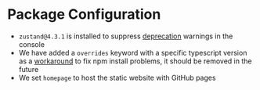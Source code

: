 # Package Configuration

- `zustand@4.3.1` is installed to suppress [deprecation](https://github.com/pmndrs/zustand/discussions/1937) warnings in the console
- We have added a `overrides` keyword with a specific typescript version as a [workaround](https://github.com/facebook/create-react-app/issues/13080#issuecomment-1487975896) to fix npm install problems, it should be removed in the future
- We set `homepage` to host the static website with GitHub pages
